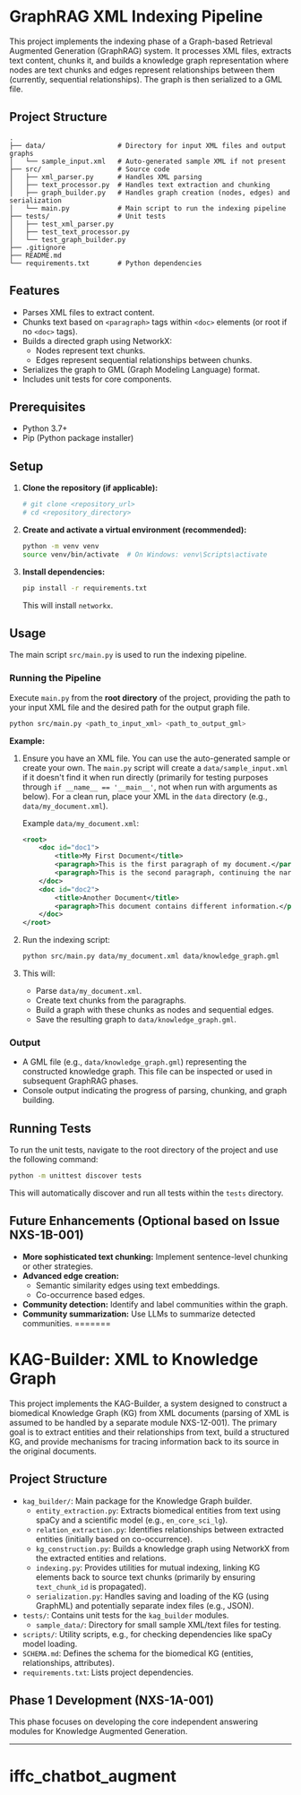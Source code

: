 # GraphRAG XML Indexing Pipeline

This project implements the indexing phase of a Graph-based Retrieval Augmented Generation (GraphRAG) system. It processes XML files, extracts text content, chunks it, and builds a knowledge graph representation where nodes are text chunks and edges represent relationships between them (currently, sequential relationships). The graph is then serialized to a GML file.

## Project Structure

```
.
├── data/                  # Directory for input XML files and output graphs
│   └── sample_input.xml   # Auto-generated sample XML if not present
├── src/                   # Source code
│   ├── xml_parser.py      # Handles XML parsing
│   ├── text_processor.py  # Handles text extraction and chunking
│   ├── graph_builder.py   # Handles graph creation (nodes, edges) and serialization
│   └── main.py            # Main script to run the indexing pipeline
├── tests/                 # Unit tests
│   ├── test_xml_parser.py
│   ├── test_text_processor.py
│   └── test_graph_builder.py
├── .gitignore
├── README.md
└── requirements.txt       # Python dependencies
```

## Features

-   Parses XML files to extract content.
-   Chunks text based on `<paragraph>` tags within `<doc>` elements (or root if no `<doc>` tags).
-   Builds a directed graph using NetworkX:
    -   Nodes represent text chunks.
    -   Edges represent sequential relationships between chunks.
-   Serializes the graph to GML (Graph Modeling Language) format.
-   Includes unit tests for core components.

## Prerequisites

-   Python 3.7+
-   Pip (Python package installer)

## Setup

1.  **Clone the repository (if applicable):**
    ```bash
    # git clone <repository_url>
    # cd <repository_directory>
    ```

2.  **Create and activate a virtual environment (recommended):**
    ```bash
    python -m venv venv
    source venv/bin/activate  # On Windows: venv\Scripts\activate
    ```

3.  **Install dependencies:**
    ```bash
    pip install -r requirements.txt
    ```
    This will install `networkx`.

## Usage

The main script `src/main.py` is used to run the indexing pipeline.

### Running the Pipeline

Execute `main.py` from the **root directory** of the project, providing the path to your input XML file and the desired path for the output graph file.

```bash
python src/main.py <path_to_input_xml> <path_to_output_gml>
```

**Example:**

1.  Ensure you have an XML file. You can use the auto-generated sample or create your own.
    The `main.py` script will create a `data/sample_input.xml` if it doesn't find it when run directly (primarily for testing purposes through `if __name__ == '__main__'`, not when run with arguments as below). For a clean run, place your XML in the `data` directory (e.g., `data/my_document.xml`).

    Example `data/my_document.xml`:
    ```xml
    <root>
        <doc id="doc1">
            <title>My First Document</title>
            <paragraph>This is the first paragraph of my document.</paragraph>
            <paragraph>This is the second paragraph, continuing the narrative.</paragraph>
        </doc>
        <doc id="doc2">
            <title>Another Document</title>
            <paragraph>This document contains different information.</paragraph>
        </doc>
    </root>
    ```

2.  Run the indexing script:
    ```bash
    python src/main.py data/my_document.xml data/knowledge_graph.gml
    ```

3.  This will:
    -   Parse `data/my_document.xml`.
    -   Create text chunks from the paragraphs.
    -   Build a graph with these chunks as nodes and sequential edges.
    -   Save the resulting graph to `data/knowledge_graph.gml`.

### Output

-   A GML file (e.g., `data/knowledge_graph.gml`) representing the constructed knowledge graph. This file can be inspected or used in subsequent GraphRAG phases.
-   Console output indicating the progress of parsing, chunking, and graph building.

## Running Tests

To run the unit tests, navigate to the root directory of the project and use the following command:

```bash
python -m unittest discover tests
```
This will automatically discover and run all tests within the `tests` directory.

## Future Enhancements (Optional based on Issue NXS-1B-001)

-   **More sophisticated text chunking:** Implement sentence-level chunking or other strategies.
-   **Advanced edge creation:**
    -   Semantic similarity edges using text embeddings.
    -   Co-occurrence based edges.
-   **Community detection:** Identify and label communities within the graph.
-   **Community summarization:** Use LLMs to summarize detected communities.
=======
# KAG-Builder: XML to Knowledge Graph

This project implements the KAG-Builder, a system designed to construct a biomedical Knowledge Graph (KG) from XML documents (parsing of XML is assumed to be handled by a separate module NXS-1Z-001).
The primary goal is to extract entities and their relationships from text, build a structured KG, and provide mechanisms for tracing information back to its source in the original documents.

## Project Structure

-   `kag_builder/`: Main package for the Knowledge Graph builder.
    -   `entity_extraction.py`: Extracts biomedical entities from text using spaCy and a scientific model (e.g., `en_core_sci_lg`).
    -   `relation_extraction.py`: Identifies relationships between extracted entities (initially based on co-occurrence).
    -   `kg_construction.py`: Builds a knowledge graph using NetworkX from the extracted entities and relations.
    -   `indexing.py`: Provides utilities for mutual indexing, linking KG elements back to source text chunks (primarily by ensuring `text_chunk_id` is propagated).
    -   `serialization.py`: Handles saving and loading of the KG (using GraphML) and potentially separate index files (e.g., JSON).
-   `tests/`: Contains unit tests for the `kag_builder` modules.
    -   `sample_data/`: Directory for small sample XML/text files for testing.
-   `scripts/`: Utility scripts, e.g., for checking dependencies like spaCy model loading.
-   `SCHEMA.md`: Defines the schema for the biomedical KG (entities, relationships, attributes).
-   `requirements.txt`: Lists project dependencies.

## Phase 1 Development (NXS-1A-001)

This phase focuses on developing the core independent answering modules for Knowledge Augmented Generation.

---
# iffc_chatbot_augment
